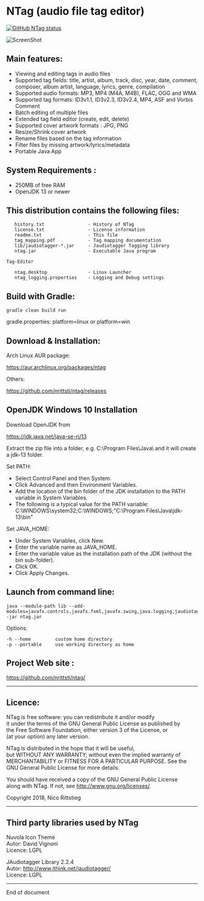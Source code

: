 # NTag (audio file tag editor)

<a href="https://github.com/nrittsti/ntag"><img alt="GitHub NTag status" src="https://github.com/nrittsti/ntag/workflows/Java%20CI/badge.svg"></a>

![ScreenShot](https://raw.github.com/nrittsti/ntag/master/ntag.png)

Main features: 
-------------------
  - Viewing and editing tags in audio files
  - Supported tag fields: title, artist, album, track, disc, year, date, comment, composer, album artist, language, lyrics, genre, compilation
  - Supported audio formats: MP3, MP4 (M4A, M4B), FLAC, OGG and WMA
  - Supported tag formats: ID3v1.1, ID3v2.3, ID3v2.4, MP4, ASF and Vorbis Comment
  - Batch editing of multiple files
  - Extended tag field editor (create, edit, delete)
  - Supported cover artwork formats : JPG, PNG 
  - Resize/Shrink cover artwork
  - Rename files based on the tag information
  - Filter files by missing artwork/lyrics/metadata
  - Portable Java App
  
System Requirements :
----------------------

 - 250MB of free RAM
 - OpenJDK 13 or newer

This distribution contains the following files:
-------------------------------------------------

```
   history.txt                - History of NTag
   license.txt                - License information
   readme.txt                 - This file
   tag_mapping.pdf            - Tag mapping documentation   
   lib/jaudiotagger-*.jar     - Jaudiotagger Tagging library 
   ntag.jar                   - Executable Java program   
   
Tag-Editor

   ntag.desktop               - Linux Launcher
   ntag_logging.properties    - Logging and Debug settings
```

Build with Gradle:
-----------------

```
gradle clean build run
```

gradle.properties: platform=linux or platform=win

Download & Installation:
--------------------------

Arch Linux AUR package:

https://aur.archlinux.org/packages/ntag

Others:

https://github.com/nrittsti/ntag/releases

OpenJDK Windows 10 Installation
--------------------------

Download OpenJDK from

https://jdk.java.net/java-se-ri/13

Extract the zip file into a folder, e.g. C:\Program Files\Java\ and it will create a jdk-13 folder.

Set PATH:
- Select Control Panel and then System.
- Click Advanced and then Environment Variables.
- Add the location of the bin folder of the JDK installation to the PATH variable in System Variables.
- The following is a typical value for the PATH variable: C:\WINDOWS\system32;C:\WINDOWS;"C:\Program Files\Java\jdk-13\bin"

Set JAVA_HOME:
- Under System Variables, click New.
- Enter the variable name as JAVA_HOME.
- Enter the variable value as the installation path of the JDK (without the bin sub-folder).
- Click OK. 
- Click Apply Changes.

Launch from command line:
--------------------------

```
java --module-path lib --add-modules=javafx.controls,javafx.fxml,javafx.swing,java.logging,jaudiotagger,java.desktop,java.xml.bind -jar ntag.jar
```

Options:

```
-h --home         custom home directory
-p --portable     use working directory as home
```


Project Web site :
--------------------

https://github.com/nrittsti/ntag/

--------------------------------------------------------------------------------
Licence:
--------------------------------------------------------------------------------

NTag is free software: you can redistribute it and/or modify  
it under the terms of the GNU General Public License as published by  
the Free Software Foundation, either version 3 of the License, or  
(at your option) any later version.

NTag is distributed in the hope that it will be useful,  
but WITHOUT ANY WARRANTY; without even the implied warranty of  
MERCHANTABILITY or FITNESS FOR A PARTICULAR PURPOSE.  See the  
GNU General Public License for more details.  

You should have received a copy of the GNU General Public License  
along with NTag.  If not, see <http://www.gnu.org/licenses/>.

Copyright 2018, Nico Rittstieg

--------------------------------------------------------------------------------
Third party libraries used by NTag
--------------------------------------------------------------------------------

Nuvola Icon Theme  
Autor:   David Vignoni  
Licence: LGPL

JAudiotagger Library 2.2.4  
Autor:   http://www.jthink.net/jaudiotagger/  
Licence: LGPL

--------------------------------------------------------------------------------
End of document
